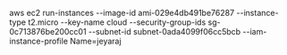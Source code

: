 aws ec2 run-instances --image-id ami-029e4db491be76287 --instance-type t2.micro --key-name cloud --security-group-ids sg-0c713876be200cc01 --subnet-id subnet-0ada4099f06cc5bcb --iam-instance-profile Name=jeyaraj
